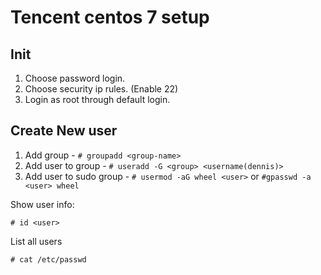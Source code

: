 # Tencent centos 7 setup

## Init

1. Choose password login.
2. Choose security ip rules. (Enable 22)
3. Login as root through default login.

## Create New user

1. Add group - `# groupadd <group-name>`
2. Add user to group - `# useradd -G <group> <username(dennis)>`
3. Add user to sudo group - `# usermod -aG wheel <user>` or `#gpasswd -a <user> wheel`

Show user info:
```
# id <user>
```

List all users
```
# cat /etc/passwd
```
